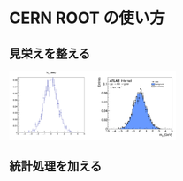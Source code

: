 # CERN ROOT の使い方
## 見栄えを整える

<img width="30%" src="fig/ana_before.png" style="float: left;"/>
<img width="30%" src="fig/ana_after.png"/>

## 統計処理を加える


